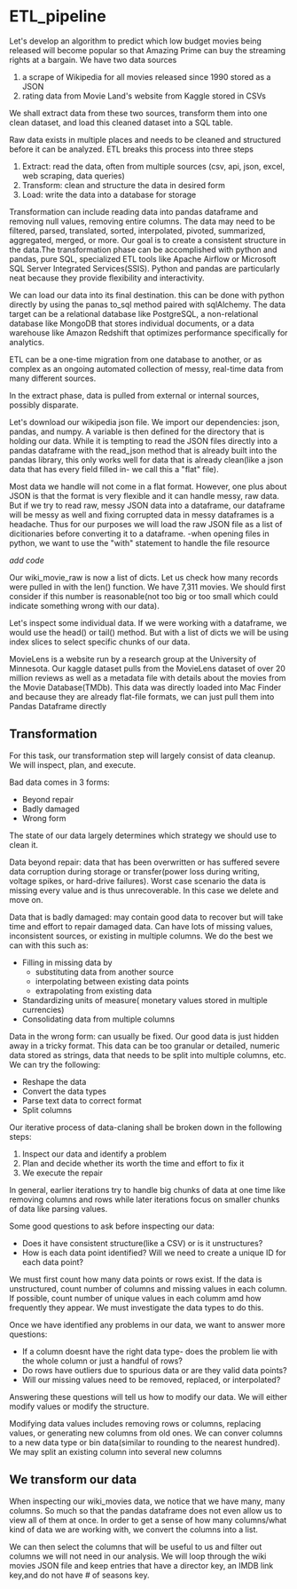 # ETL_pipeline


Let's develop an algorithm to predict which low budget movies being released will become popular so that Amazing Prime can buy the streaming rights at a bargain. We have two data sources
1) a scrape of Wikipedia for all movies released since 1990 stored as a JSON
2) rating data from Movie Land's website from Kaggle stored in CSVs

We shall extract data from these two sources, transform them into one clean dataset, and load this cleaned dataset into a SQL table.

Raw data exists in multiple places and needs to be cleaned and structured before it can be analyzed. ETL breaks this process into three steps
1) Extract: read the data, often from multiple sources (csv, api, json, excel, web scraping, data queries)
2) Transform: clean and structure the data in desired form
3) Load: write the data into a database for storage
 
 
 Transformation can include reading data into pandas dataframe and removing null values, removing entire columns. The data may need to be filtered, parsed, translated, sorted, interpolated, pivoted, summarized, aggregated, merged, or more. Our goal is to create a consistent structure in the data.The transformation phase can be accomplished with python and pandas, pure SQL, specialized ETL tools like Apache Airflow or Microsoft SQL Server Integrated Services(SSIS). Python and pandas are particularly neat because they provide flexibility and interactivity.
 
 We can load our data into its final destination. this can be done with python directly by using the panas to_sql method paired with sqlAlchemy. The data target can be a relational database like PostgreSQL, a non-relational database like MongoDB that stores individual documents, or a data warehouse like Amazon Redshift that optimizes performance specifically for analytics.
 
 ETL can be a one-time migration from one database to another, or as complex as an ongoing automated collection of messy, real-time data from many different sources.
 
 In the extract phase, data is pulled from external or internal sources, possibly disparate.
 
 Let's download our wikipedia json file. We import our dependencies: json, pandas, and numpy.  A variable is then defined for the directory that is holding our data. While it is tempting to read the JSON files directly into a pandas dataframe with the read_json method that is already built into the pandas library, this only works well for data that is already clean(like a json data that has every field filled in- we call this a "flat" file).
 
 Most data we handle will not come in a flat format. However, one plus about JSON is that the format is very flexible and it can handle messy, raw data. But if we try to read raw, messy JSON data into a dataframe, our dataframe will be messy as well and fixing corrupted data in messy dataframes is a headache. Thus for our purposes we will load the raw JSON file as a list of dicitionaries before converting it to a dataframe. 
-when opening files in python, we want to use the "with" statement to handle the file resource

*add code*

Our wiki_movie_raw is now a list of dicts. Let us check how many records were pulled in with the len() function. We have 7,311 movies. We should first consider if this number is reasonable(not too big or too small which could indicate something wrong with our data).

Let's inspect some individual data. If we were working with a dataframe, we would use the head() or tail() method. But with a list of dicts we will be using index slices to select specific chunks of our data.

MovieLens is a website run by a research group at the University of Minnesota. Our kaggle dataset pulls from the MovieLens dataset of over 20 million reviews as well as a metadata file with details about the movies from the Movie Database(TMDb). This data was directly loaded into Mac Finder and because they are already flat-file formats, we can just pull them into Pandas Dataframe directly

## Transformation

For this task, our transformation step will largely consist of data cleanup. We will inspect, plan, and execute.

Bad data comes in 3 forms:
* Beyond repair
* Badly damaged
* Wrong form

The state of our data largely determines which strategy we should use to clean it.

Data beyond repair: data that has been overwritten or has suffered severe data corruption during storage or transfer(power loss during writing, voltage spikes, or hard-drive failures). Worst case scenario the data is missing every value and is thus unrecoverable. In this case we delete and move on.

Data that is badly damaged: may contain good data to recover but will take time and effort to repair damaged data. Can have lots of missing values, inconsistent sources, or existing in multiple columns. We do the best we can with this such as:
* Filling in missing data by
  * substituting data from another source
  * interpolating between existing data points
  * extrapolating from existing data
* Standardizing units of measure( monetary values stored in multiple currencies)
* Consolidating data from multiple columns

Data in the wrong form: can usually be fixed. Our good data is just hidden away in a tricky format. This data can be too granular or detailed, numeric data stored as strings, data that needs to be split into multiple columns, etc. We can try the following:
* Reshape the data
* Convert the data types
* Parse text data to correct format
* Split columns


Our iterative process of data-claning shall be broken down in the following steps:
1) Inspect our data and identify a problem
2) Plan and decide whether its worth the time and effort to fix it
3) We execute the repair

In general, earlier iterations try to handle big chunks of data at one time like removing columns and rows while later iterations focus on smaller chunks of data like parsing values. 

Some good questions to ask before inspecting our data:
* Does it have consistent structure(like a CSV) or is it unstructures?
* How is each data point identified? Will we need to create a unique ID for each data point?

We must first count how many data points or rows exist. If the data is unstructured, count number of columns and missing values in each column. If possible, count number of unique values in each columm amd how frequently they appear. We must investigate the data types to do this.

Once we have identified any problems in our data, we want to answer more questions:
* If a column doesnt have the right data type- does the problem lie with the whole column or just a handful of rows?
* Do rows have outliers due to spurious data or are they valid data points?
* Will our missing values need to be removed, replaced, or interpolated?

Answering these questions will tell us how to modify our data. We will either modify values or modify the structure.

Modifying data values includes removing rows or columns, replacing values, or generating new columns from old ones. We can conver columns to a new data type or bin data(similar to rounding to the nearest hundred). We may split an existing column into several new columns

## We transform our data

When inspecting our wiki_movies data, we notice that we have many, many columns. So much so that the pandas dataframe does not even allow us to view all of them at once. In order to get a sense of how many columns/what kind of data we are working with, we convert the columns into a list.

We can then select the columns that will be useful to us and filter out columns we will not need in our analysis. We will loop through the wiki movies JSON file and keep entries that have a director key, an IMDB link key,and do not have # of seasons key.
 
 
 
 
 
 
 
 
 
